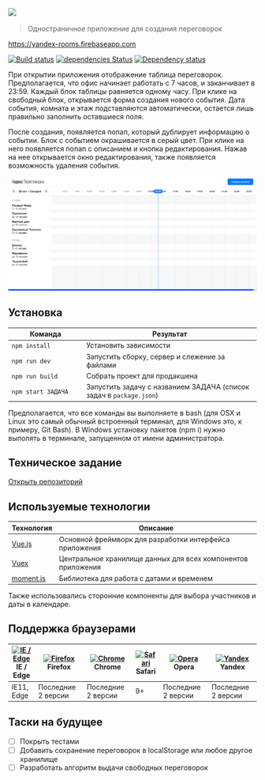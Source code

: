 <img src="https://user-images.githubusercontent.com/30614068/35501411-de6818cc-04ea-11e8-8a1e-5a594e4be443.png">

> Одностраничное приложение для создания переговорок

https://yandex-rooms.firebaseapp.com

[![Build status][travis-image]][travis-url] [![dependencies Status](https://david-dm.org/webistomin/yandex-test/status.svg)](https://david-dm.org/webistomin/yandex-test) [![Dependency status][dependency-image]][dependency-url] 

При открытии приложения отображение таблица переговорок. Предполагается, что офис начинает работать с 7 часов, и заканчивает в 23:59. Каждый блок таблицы равняется одному часу. При клике на свободный блок, открывается форма создания нового события. Дата события, комната и этаж подставляются автоматически, остается лишь правильно заполнить оставшиеся поля.

После создания, появляется попап, который дублирует информацию о событии. Блок с событием окрашивается в серый цвет. При клике на него появляется попап с описанием и кнопка редактирования. Нажав на нее открывается окно редактирования, также появляется возможность удаления события.

<img src='example.gif'>

## Установка

<table>
  <thead>
    <tr>
      <th>Команда</th>
      <th>Результат</th>
    </tr>
  </thead>
  <tbody>
    <tr>
      <td width="30%"><code>npm install</code></td>
      <td>Установить зависимости</td>
    </tr>
    <tr>
      <td><code>npm run dev</code></td>
      <td>Запустить сборку, сервер и слежение за файлами</td>
    </tr>
     <tr>
      <td><code>npm run build</code></td>
      <td>Собрать проект для продакшена</td>
    </tr>
    <tr>
      <td><code>npm start ЗАДАЧА</code></td>
      <td>Запустить задачу с названием ЗАДАЧА (список задач в <code>package.json</code>)</td>
    </tr>
  </tbody>
</table>

Предполагается, что все команды вы выполняете в bash (для OSX и Linux это самый обычный встроенный терминал, для Windows это, к примеру, Git Bash). В Windows установку пакетов (npm i) нужно выполять в терминале, запущенном от имени администратора.

## Техническое задание 
<a href="https://github.com/deilan-shri-msk-2018/entrance-task-2" target="_blank">Открыть репозиторий</a>

## Используемые технологии

<table>
  <thead>
    <tr>
      <th>Технология</th>
      <th>Описание</th>
    </tr>
  </thead>
  <tbody>
    <tr>
      <td><a href="https://ru.vuejs.org/index.html">Vue.js</a></td>
      <td>Основной фреймворк для разработки интерфейса приложения</td>
    </tr>
    <tr>
      <td><a href="https://vuex.vuejs.org/ru/">Vuex</a></td>
      <td>Центральное хранилище данных для всех компонентов приложения</td>
    </tr>
    <tr>
      <td><a href="http://momentjs.com/">moment.js</a></td>
      <td>Библиотека для работа с датами и временем</td>
    </tr>
  </tbody>
</table>

Также использовались сторонние компоненты для выбора участников и даты в календаре.

## Поддержка браузерами

| [<img src="https://raw.githubusercontent.com/alrra/browser-logos/master/src/edge/edge_48x48.png" alt="IE / Edge" width="24px" height="24px" />](http://godban.github.io/browsers-support-badges/)</br>IE / Edge | [<img src="https://raw.githubusercontent.com/alrra/browser-logos/master/src/firefox/firefox_48x48.png" alt="Firefox" width="24px" height="24px" />](http://godban.github.io/browsers-support-badges/)</br>Firefox | [<img src="https://raw.githubusercontent.com/alrra/browser-logos/master/src/chrome/chrome_48x48.png" alt="Chrome" width="24px" height="24px" />](http://godban.github.io/browsers-support-badges/)</br>Chrome | [<img src="https://raw.githubusercontent.com/alrra/browser-logos/master/src/safari/safari_48x48.png" alt="Safari" width="24px" height="24px" />](http://godban.github.io/browsers-support-badges/)</br>Safari| [<img src="https://raw.githubusercontent.com/alrra/browser-logos/master/src/opera/opera_48x48.png" alt="Opera" width="24px" height="24px" />](http://godban.github.io/browsers-support-badges/)</br>Opera | [<img src="https://raw.githubusercontent.com/alrra/browser-logos/master/src/yandex/yandex_48x48.png" alt="Yandex" width="24px" height="24px" />](http://godban.github.io/browsers-support-badges/)</br>Yandex |
| --------- | --------- | --------- | --------- |--------- | --------- |
| IE11, Edge|Последние 2 версии|Последние 2 версии| 9+ |Последние 2 версии| Последние 2 версии |

## Таски на будущее
- [ ] Покрыть тестами
- [ ] Добавить сохранение переговорок в localStorage или любое другое хранилище
- [ ] Разработать алгоритм выдачи свободных переговорок

[travis-image]: https://travis-ci.org/webistomin/yandex-test.svg?branch=master
[travis-url]: https://travis-ci.org/webistomin/yandex-test
[dependency-image]: https://david-dm.org/webistomin/yandex-test/dev-status.svg
[dependency-url]: https://david-dm.org/webistomin/yandex-test

